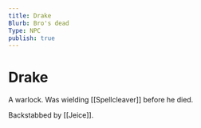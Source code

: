```yaml
---
title: Drake
Blurb: Bro's dead
Type: NPC
publish: true
---
```

# Drake

A warlock. Was wielding [[Spellcleaver]] before he died. 

Backstabbed by [[Jeice]]. 